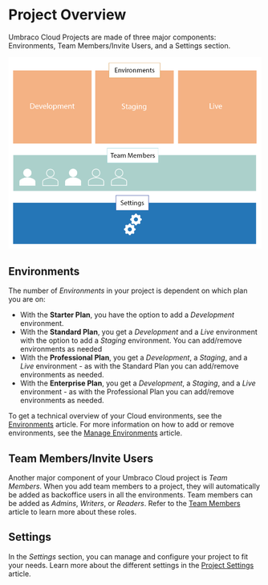 # Project Overview

Umbraco Cloud Projects are made of three major components: Environments, Team Members/Invite Users, and a Settings section.

![Project overview](../.gitbook/assets/project-components.png)

## Environments

The number of _Environments_ in your project is dependent on which plan you are on:

* With the **Starter Plan**, you have the option to add a _Development_ environment.
* With the **Standard Plan**, you get a _Development_ and a _Live_ environment with the option to add a _Staging_ environment. You can add/remove environments as needed
* With the **Professional Plan**, you get a _Development_, a _Staging_, and a _Live_ environment - as with the Standard Plan you can add/remove environments as needed.
* With the **Enterprise Plan**, you get a _Development_, a _Staging_, and a _Live_ environment - as with the Professional Plan you can add/remove environments as needed.

To get a technical overview of your Cloud environments, see the [Environments](environments.md) article. For more information on how to add or remove environments, see the [Manage Environments](../set-up/manage-environments.md) article.

## Team Members/Invite Users

Another major component of your Umbraco Cloud project is _Team Members_. When you add team members to a project, they will automatically be added as backoffice users in all the environments. Team members can be added as _Admins_, _Writers_, or _Readers_. Refer to the [Team Members](../set-up/project-settings/team-members/) article to learn more about these roles.

## Settings

In the _Settings_ section, you can manage and configure your project to fit your needs. Learn more about the different settings in the [Project Settings](../set-up/project-settings/) article.

